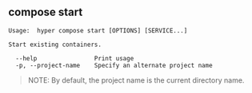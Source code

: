 ## compose start

	Usage:	hyper compose start [OPTIONS] [SERVICE...]

	Start existing containers.

	  --help                Print usage
	  -p, --project-name    Specify an alternate project name

	
> NOTE: By default, the project name is the current directory name.
